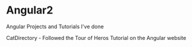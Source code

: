 # Angular2
Angular Projects and Tutorials I've done



CatDirectory - Followed the Tour of Heros Tutorial on the Angular website

